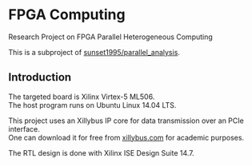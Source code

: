 # FPGA Computing #

Research Project on FPGA Parallel Heterogeneous Computing

This is a subproject of [sunset1995/parallel_analysis](https://github.com/sunset1995/parallel_analysis).

## Introduction ##

The targeted board is Xilinx Virtex-5 ML506.  
The host program runs on Ubuntu Linux 14.04 LTS.

This project uses an Xillybus IP core for data transmission over an PCIe interface.  
One can download it for free from [xillybus.com](http://xillybus.com/) for academic purposes.

The RTL design is done with Xilinx ISE Design Suite 14.7.

